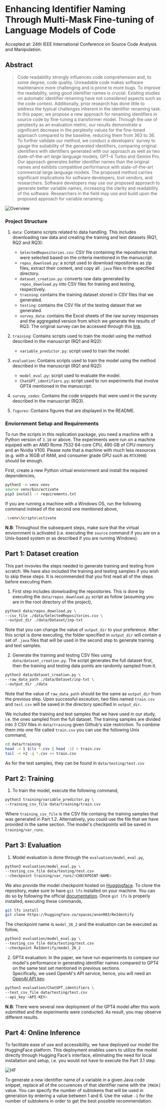 # Enhancing Identifier Naming Through Multi-Mask Fine-tuning of Language Models of Code

Accepted at: 24th IEEE International Conference on Source Code Analysis and Manipulation.

## Abstract

> Code readability strongly influences code comprehension and, to some degree, code quality. Unreadable code makes software maintenance more challenging and is prone to more bugs.
To improve the readability, using good identifier names is crucial.
Existing studies on automatic identifier renaming have not considered aspects such as the code context. 
Additionally, prior research has done little to address the typical challenges inherent in the identifier renaming task. 
In this paper, we propose a new approach for renaming identifiers in source code by fine-tuning a transformer model.
Through the use of perplexity as an evaluation metric,
our results demonstrate a significant decrease in the perplexity values for the fine-tuned approach compared to the baseline, reducing them from $363$ to $36$. To further validate our method, we conduct a developers' survey to gauge the suitability of the generated identifiers, comparing original identifiers with identifiers generated with our approach as well as two state-of-the-art large language models, GPT-4 Turbo and Gemini Pro. Our approach generates better identifier names than the original names and exhibits competitive performance with state-of-the-art commercial large language models.
The proposed method carries significant implications for software developers, tool vendors, and researchers.
Software developers may use our proposed approach to generate better variable names, increasing the clarity and readability of the software.
Researchers in the field may use and build upon the proposed approach for variable renaming.

![Overview](./figures/ReIdentify_overview.png)

### Project Structure

1. `data`: Contains scripts related to data handling. This includes downloading raw data and creating the training and test datasets (RQ1, RQ2 and RQ3):  
    - `SelectedRepositories.csv`: CSV file containing the repositories that were selected based on the criteria mentioned in the manuscript.  
    - `repos_download.py`: a script used to download repositories as zip files, extract their content, and copy all `.java` files in the specified directory.  
    - `dataset_creation.py`: converts raw data generated by `repos_download.py` into CSV files for training and testing, respectively.
    - `training`: contains the training dataset stored in CSV files that we generated.
    - `testing`: contains the CSV file of the testing dataset that we generated.
    - `survey_data`: contains the Excel sheets of the raw survey responses and the aggregated version from which we generate the results of RQ3. The original survey can be accessed through this [link](https://forms.office.com/pages/responsepage.aspx?id=mRm4YH8LLUGSo-F9iunj4HbSH6eNn6hEr16DyJ7J0iVUMjMxV01ZNjZCME81NFUzVzhVUVZESE4yNS4u).

2. `training`: Contains scripts used to train the model using the method described in the manuscript (RQ1 and RQ2):
    - `variable_predictor.py`: script used to train the model.

3. `evaluation`: Contains scripts used to train the model using the method described in the manuscript (RQ1 and RQ2):
    - `model_eval.py`: script used to evaluate the model.
    - `ChatGPT_identifiers.py`: script used to run experiments that involve GPT4 mentioned in the manuscript.

4. `survey_codes`: Contains the code snippets that were used in the survey described in the manuscript (RQ3).

5. `figures`: Contains figures that are displayed in the README.


### Enviornment Setup and Requirements

To run the scripts in this replication package, you need a machine with a Python version of `3.10` or above. The experiments were run on a machine equiped with an AMD Rome 7532 64-core CPU, 490 GB of CPU memory and an Nvidia V100. Please note that a machine with much less resources (e.g. with a 16GB of RAM, and consumer grade GPU such as `RTX3090`) should be enough.

First, create a new Python virtual enviornment and install the required dependencies,
```bash
python3 -m venv venv
source venv/bin/activate
pip3 install -r requirements.txt
```

If you are running a machine with a Windows OS, run the following command instead of the second one mentioned above,

```bash
.\venv\Scripts\activate
```

**N.B**: Throughout the subsequent steps, make sure that the virtual enviornment is activated (i.e. executing the `source` command if you are on a Unix-based system or as described if you are running Windows).

## Part 1: Dataset creation

This part invovles the steps needed to generate training and testing from scratch. We have also included the training and testing samples if you wish to skip these steps. It is recommended that you first read all of the steps before executing them.

1. First step includes donwloading the repositories. This is done by executing the `data/repos_download.py` script as follow (assuming you are in the root directory of the project),
```bash
python3 data/repos_download.py \
--csv_file ./data/SelectedRepositories.csv \
--output_dir ./data/Dataset/inp-txt
```

Note that you can change the value of `output_dir` to your preference. After this script is done executing, the folder specified in `output_dir` will contain a set of `.java` files that will be used in the second step to generate training and test samples.

2. Generate the training and testing CSV files using `data/dataset_creation.py`. The script generates the full dataset first, then the training and testing data points are randomly sampled from it.

```bash
python3 data/dataset_creation.py \
--raw_data_path ./data/Dataset/inp-txt \
--output_dir ./data
```

Note that the value of `raw_data_path` should be the same as `output_dir` from the previous step. Upon successful exceution, two files named `train.csv` and `test.csv` will be saved in the directory specified in `output_dir`.  

We included the training and test samples that we have used in our study, i.e. the ones sampled from the full dataset. The training samples are divided into 3 CSV files in `data/training` given Github's size restriction. To combine them into one file called `train.csv` you can use the following Unix command,
```bash
cd data/training
head -n 1 $(ls *.csv | head -1) > train.csv
tail -n +2 -q *.csv >> train.csv
```

As for the test samples, they can be found in `data/testing/test.csv`
 
## Part 2: Training 

1. To train the model, execute the following command,

```bash
python3 training/variable_predictor.py \
--training_csv_file data/training/train.csv
```

Where `training_csv_file` is the CSV file containg the training samples that was generated in Part 1.2. Alternatively, you could use the file that we have provided in the same section. The model's checkpoints will be saved in `training/var_runs`.
 
## Part 3: Evaluation 
1. Model evaluation is done through the `evaluation/model_eval.py`,
```bash
python3 evaluation/model_eval.py \
--testing_csv_file data/testing/test.csv
--checkpoint training/var_runs/<CHECKPOINT-NAME>
```

We also provide the model checkpoint hosted on [Huggingface](https://huggingface.co/spaces/anon903/ReIdentify/tree/main?clone=true). To clone the repository, make sure to have `git lfs` installed on your machine. You can do so by following the official [documentation](https://git-lfs.com/).
Once `git lfs` is properly installed, executing these commands,

```bash
git lfs install
git clone https://huggingface.co/spaces/anon903/ReIdentify
```

The checkpoint name is `model_26_2` and the evaluation can be executed as follow,
```bash
python3 evaluation/model_eval.py \
--testing_csv_file data/testing/test.csv
--checkpoint ReIdentify/model_26_2
```

2. GPT4 evaluation: In the paper, we have run experiments to compare our model's performance in generating identifier names compared to GPT4 on the same test set mentioned in previous sections.  
Specifically, we used OpenAI's API service, hence, you will need an [OpenAI API key](https://platform.openai.com/docs/api-reference/authentication).

```bash
python3 evaluation/ChatGPT_identifiers \
--test_csv_file data/testing/test.csv
--api_key <API-KEY>
```

**N.B**: There were several new deployment of the GPT4 model after this work submitted and the experiments were conducted. As result, you may observe different results.

## Part 4: Online Inference

To facilitate ease of use and accessibility, we have deployed our model the HuggingFace platform. This deployment enables users to utilize the model directly through Hugging Face's interface, eliminating the need for local installation and setup, i.e. you would not have to execute the Part 3.1 step.

![HF](./figures/hf_model_inference.png)

To generate a new identifier name of a variable in a given Java code snippet, replace all of the occurences of that identifier name with the `[MASK]` value. You can specify the number of subtokens that will be used in generation by entering a value between 1 and 6. Use the value `-1` for the number of subtokens in order to get the best possible recommendation.